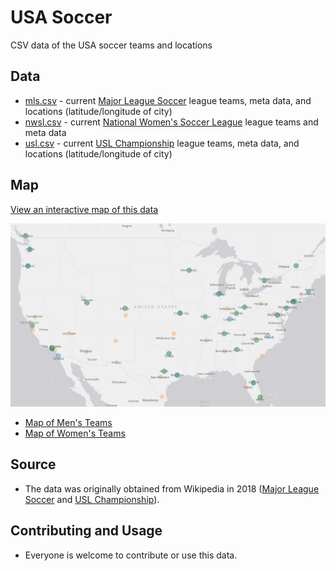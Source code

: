 # USA Soccer
CSV data of the USA soccer teams and locations

## Data

* [mls.csv](https://github.com/gavinr/usa-soccer/blob/master/mls.csv) - current [Major League Soccer](https://en.wikipedia.org/wiki/Major_League_Soccer#Teams) league teams, meta data, and locations (latitude/longitude of city)
* [nwsl.csv](https://github.com/gavinr/usa-soccer/blob/master/nwsl.csv) - current [National Women's Soccer League](https://en.wikipedia.org/wiki/National_Women%27s_Soccer_League#Teams) league teams and meta data
* [usl.csv](https://github.com/gavinr/usa-soccer/blob/master/usl.csv) - current [USL Championship](https://en.wikipedia.org/wiki/USL_Championship#Clubs) league teams, meta data, and locations (latitude/longitude of city)

## Map

[View an interactive map of this data](https://arcg.is/10yuXW)

[![screenshot](https://github.com/gavinr/usa-soccer/raw/master/map.png)](https://arcg.is/10yuXW)

- [Map of Men's Teams](https://arcg.is/18zeHG)
- [Map of Women's Teams](https://arcg.is/DTKbz)

## Source

 * The data was originally obtained from Wikipedia in 2018 ([Major League Soccer](https://en.wikipedia.org/wiki/Major_League_Soccer#Teams) and [USL Championship](https://en.wikipedia.org/wiki/USL_Championship#Clubs)).

## Contributing and Usage

 * Everyone is welcome to contribute or use this data.
